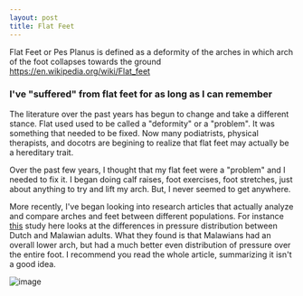 ```yaml
---
layout: post
title: Flat Feet 
---
```


Flat Feet or Pes Planus is defined as a deformity of the arches in which arch of the foot collapses towards the ground
https://en.wikipedia.org/wiki/Flat_feet

### I've "suffered" from flat feet for as long as I can remember
The literature over the past years has begun to change and take a different stance. Flat used used to be called a "deformity" or
a "problem". It was something that needed to be fixed. Now many podiatrists, physical therapists, and docotrs are begining to realize
that flat feet may actually be a hereditary trait.

Over the past few years, I thought that my flat feet were a "problem" and I needed to fix it. I began doing calf raises, foot exercises,
foot stretches, just about anything to try and lift my arch. But, I never seemed to get anywhere.

More recently, I've began looking into research articles that actually analyze and compare arches and feet between different
populations. For instance [this](https://www.ncbi.nlm.nih.gov/pmc/articles/PMC3585310/) study here looks at the differences in
pressure distribution between Dutch and Malawian adults. What they found is that Malawians had an overall lower arch, but had a
much better even distribution of pressure over the entire foot. I recommend you read the whole article, summarizing it isn't a good idea.

![image](https://www.ncbi.nlm.nih.gov/pmc/articles/PMC3585310/bin/pone.0057209.g003.jpg)

